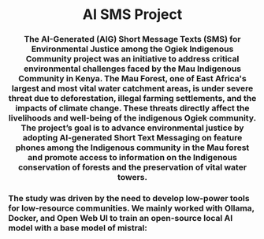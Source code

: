 <h1 align="center"> AI SMS Project</h1>
<h3 align="center"> The AI-Generated (AIG) Short Message Texts (SMS) for Environmental Justice among the Ogiek Indigenous Community project was an initiative to address critical environmental challenges faced by the Mau Indigenous Community in Kenya. The Mau Forest, one of East Africa's largest and most vital water catchment areas, is under severe threat due to deforestation, illegal farming settlements, and the impacts of climate change. These threats directly affect the livelihoods and well-being of the indigenous Ogiek community. The project’s goal is to advance environmental justice by adopting AI-generated Short Text Messaging on feature phones among the Indigenous community in the Mau forest and promote access to information on the Indigenous conservation of forests and the preservation of vital water towers.</h3>

<h3 align="left"> The study was driven by the need to develop low-power tools for low-resource communities. We mainly worked with Ollama, Docker, and Open Web UI to train an open-source local AI model with a base model of mistral:</h3>
<p align="left">
</p>
